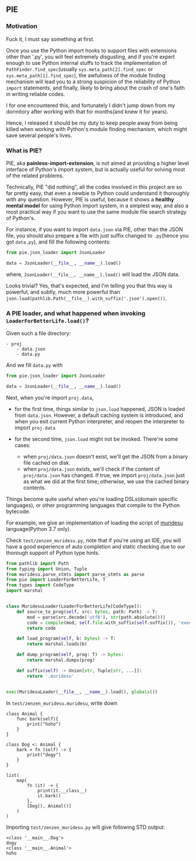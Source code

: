 ## PIE

### Motivation

Fuck it, I must say something at first.

Once you use the Python import hooks to support files with extensions other than '.py',
you will feel extremely disgusting, and if you're expert enough to use Python internal stuffs
to track the implementation of `PathFinder.find_spec`(usually `sys.meta_path[2].find_spec` or  `sys.meta_path[1].find_spec`),
the awfulness of the module finding mechanism will lead you to a strong suspicion of the reliability of Python `import` statements,
and finally, likely to bring about the crash of one's faith in writing reliable codes.

I for one encountered this, and fortunately I didn't jump down from my dormitory after working with that for months(and knew it for years).

Hence, I released it should be my duty to keep people away from being killed when working with Python's module finding mechanism,
which might save several people's lives.


### What is PIE?

PIE, aka **painless-import-extension**, is not aimed at providing a higher level interface of Python's
import system, but is actually useful for solving most of the related problems.

Technically, PIE "did nothing", all the codes involved in this project are so far pretty easy,
that even a newbie to Python could understand it thoroughly with any question. However,
PIE is useful, because it shows a **healthy mental model** for using Python import system,
in a simplest way, and also a most practical way if you want to use the same module file search strategy of Python's.

For instance, if you want to import `data.json` via PIE, other than the JSON file,
you should also prepare a file with just suffix changed to `.py`(hence you got `data.py`), and
fill the following contents:

```python
from pie.json_loader import JsonLoader

data = JsonLoader(__file__, __name__).load()
```

where, `JsonLoader(__file__, __name__).load()` will load the JSON data.

Looks trivial? Yes, that's expected, and I'm telling you that this way is powerful,
and subtly, much more powerful than `json.load(pathlib.Path(__file__).with_suffix('.json').open())`.

### A PIE loader, and what happened when invoking `LoaderForBetterLife.load()`?

Given such a file directory:

```
- proj
    - data.json
    - data.py
```

And we fill `data.py` with 

```python
from pie.json_loader import JsonLoader

data = JsonLoader(__file__, __name__).load()
```

Next, when you're import `proj.data`,

- for the first time,
  things similar to `json.load` happened, JSON is loaded from `data.json`.
  However, a default caching system is introduced, and when you exit
  current Python interpreter, and reopen the interpreter to import
  `proj.data`

- for the second time, `json.load` might not be invoked.
    There're some cases:
    - when `proj/data.json` doesn't exist, we'll get the JSON
      from a binary file cached on disk.
    - when `proj/data.json` exists, we'll check if the content
      of `proj/data.json` has changed. If true, we import `proj/data.json`
      just as what we did at the first time; otherwise, we use the cached
      binary contents.

Things become quite useful when you're loading DSLs(domain specific languages),
or other programming languages that compile to the Python bytecode.

For example, we give an implementation of loading the script of [muridesu](https://github.com/LanguageAsGarbage/muridesu-lang) language(Python 3.7 only).

Check `test/zenzen_muridesu.py`, note that if you're using an IDE,
you will have a good experience of auto completion and static checking
due to our thorough support of Python type hints.

```python
from pathlib import Path
from typing import Union, Tuple
from muridesu.parse_stmts import parse_stmts as parse
from pie import LoaderForBetterLife, T
from types import CodeType
import marshal


class MuridesuLoader(LoaderForBetterLife[CodeType]):
    def source_to_prog(self, src: bytes, path: Path) -> T:
        mod = parse(src.decode('utf8'), str(path.absolute()))
        code = compile(mod, self.file.with_suffix(self.suffix()), 'exec')
        return code

    def load_program(self, b: bytes) -> T:
        return marshal.loads(b)

    def dump_program(self, prog: T) -> bytes:
        return marshal.dumps(prog)

    def suffix(self) -> Union[str, Tuple[str, ...]]:
        return '.muridesu'


exec(MuridesuLoader(__file__, __name__).load(), globals())
```

In `test/zenzen_muridesu.muridesu`, write down
```
class Animal {
    func bark(self){
        print("hoho")
    }
}

class Dog <: Animal {
    bark = fn (self) -> {
        print("dogy")
    }
}

list(
    map(
        fn (it) -> {
            print(it.__class__)
            it.bark()
        },
        [Dog(), Animal()]
    )
)
```

Importing `test/zenzen_muridesu.py` will give following STD output:

```
<class '__main__.Dog'>
dogy
<class '__main__.Animal'>
hoho
```
